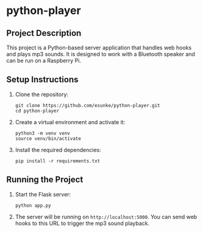 # python-player

## Project Description
This project is a Python-based server application that handles web hooks and plays mp3 sounds. It is designed to work with a Bluetooth speaker and can be run on a Raspberry Pi.

## Setup Instructions
1. Clone the repository:
   ```
   git clone https://github.com/esunke/python-player.git
   cd python-player
   ```
2. Create a virtual environment and activate it:
   ```
   python3 -m venv venv
   source venv/bin/activate
   ```
3. Install the required dependencies:
   ```
   pip install -r requirements.txt
   ```

## Running the Project
1. Start the Flask server:
   ```
   python app.py
   ```
2. The server will be running on `http://localhost:5000`. You can send web hooks to this URL to trigger the mp3 sound playback.
